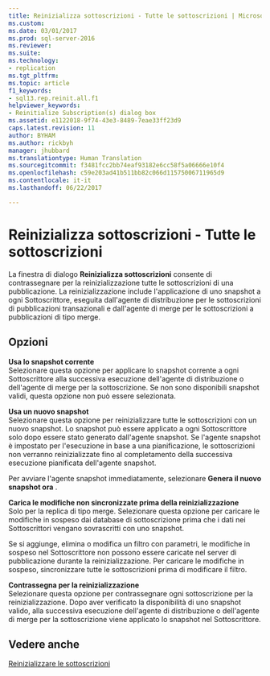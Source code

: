 ```yaml
---
title: Reinizializza sottoscrizioni - Tutte le sottoscrizioni | Microsoft Docs
ms.custom: 
ms.date: 03/01/2017
ms.prod: sql-server-2016
ms.reviewer: 
ms.suite: 
ms.technology:
- replication
ms.tgt_pltfrm: 
ms.topic: article
f1_keywords:
- sql13.rep.reinit.all.f1
helpviewer_keywords:
- Reinitialize Subscription(s) dialog box
ms.assetid: e1122018-9f74-43e3-8489-7eae33ff23d9
caps.latest.revision: 11
author: BYHAM
ms.author: rickbyh
manager: jhubbard
ms.translationtype: Human Translation
ms.sourcegitcommit: f3481fcc2bb74eaf93182e6cc58f5a06666e10f4
ms.openlocfilehash: c59e203ad41b511bb82c066d11575006711965d9
ms.contentlocale: it-it
ms.lasthandoff: 06/22/2017

---
```

# <a name="reinitialize-subscriptions---all-subscriptions"></a>Reinizializza sottoscrizioni - Tutte le sottoscrizioni
  La finestra di dialogo **Reinizializza sottoscrizioni** consente di contrassegnare per la reinizializzazione tutte le sottoscrizioni di una pubblicazione. La reinizializzazione include l'applicazione di uno snapshot a ogni Sottoscrittore, eseguita dall'agente di distribuzione per le sottoscrizioni di pubblicazioni transazionali e dall'agente di merge per le sottoscrizioni a pubblicazioni di tipo merge.  
  
## <a name="options"></a>Opzioni  
 **Usa lo snapshot corrente**  
 Selezionare questa opzione per applicare lo snapshot corrente a ogni Sottoscrittore alla successiva esecuzione dell'agente di distribuzione o dell'agente di merge per la sottoscrizione. Se non sono disponibili snapshot validi, questa opzione non può essere selezionata.  
  
 **Usa un nuovo snapshot**  
 Selezionare questa opzione per reinizializzare tutte le sottoscrizioni con un nuovo snapshot. Lo snapshot può essere applicato a ogni Sottoscrittore solo dopo essere stato generato dall'agente snapshot. Se l'agente snapshot è impostato per l'esecuzione in base a una pianificazione, le sottoscrizioni non verranno reinizializzate fino al completamento della successiva esecuzione pianificata dell'agente snapshot.  
  
 Per avviare l'agente snapshot immediatamente, selezionare **Genera il nuovo snapshot ora** .  
  
 **Carica le modifiche non sincronizzate prima della reinizializzazione**  
 Solo per la replica di tipo merge. Selezionare questa opzione per caricare le modifiche in sospeso dai database di sottoscrizione prima che i dati nei Sottoscrittori vengano sovrascritti con uno snapshot.  
  
 Se si aggiunge, elimina o modifica un filtro con parametri, le modifiche in sospeso nel Sottoscrittore non possono essere caricate nel server di pubblicazione durante la reinizializzazione. Per caricare le modifiche in sospeso, sincronizzare tutte le sottoscrizioni prima di modificare il filtro.  
  
 **Contrassegna per la reinizializzazione**  
 Selezionare questa opzione per contrassegnare ogni sottoscrizione per la reinizializzazione. Dopo aver verificato la disponibilità di uno snapshot valido, alla successiva esecuzione dell'agente di distribuzione o dell'agente di merge per la sottoscrizione viene applicato lo snapshot nel Sottoscrittore.  
  
## <a name="see-also"></a>Vedere anche  
 [Reinizializzare le sottoscrizioni](../../relational-databases/replication/reinitialize-subscriptions.md)  
  
  
